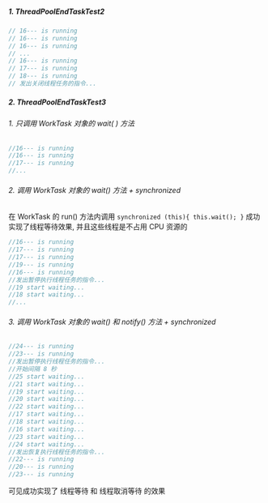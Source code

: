 
##### 1. ThreadPoolEndTaskTest2

```java
// 16--- is running
// 16--- is running
// 16--- is running
// ...
// 16--- is running
// 17--- is running
// 18--- is running
// 发出关闭线程任务的指令...
```

##### 2. ThreadPoolEndTaskTest3

###### 1. 只调用 WorkTask 对象的 wait( ) 方法

```java
//16--- is running
//16--- is running
//17--- is running
//...
```

###### 2. 调用 WorkTask 对象的 wait() 方法 + synchronized

在 WorkTask 的 run() 方法内调用 `synchronized (this){ this.wait(); }` 成功实现了线程等待效果, 并且这些线程是不占用 CPU 资源的

```java
//16--- is running
//17--- is running
//17--- is running
//19--- is running
//16--- is running
//发出暂停执行线程任务的指令...
//19 start waiting...
//18 start waiting...
//...
```

###### 3. 调用 WorkTask 对象的 wait() 和 notify() 方法 + synchronized

```java
//24--- is running
//23--- is running
//发出暂停执行线程任务的指令...
//开始间隔 8 秒
//25 start waiting...
//21 start waiting...
//19 start waiting...
//20 start waiting...
//22 start waiting...
//17 start waiting...
//18 start waiting...
//16 start waiting...
//23 start waiting...
//24 start waiting...
//发出恢复执行线程任务的指令...
//22--- is running
//20--- is running
//23--- is running
```

可见成功实现了 线程等待 和 线程取消等待 的效果
